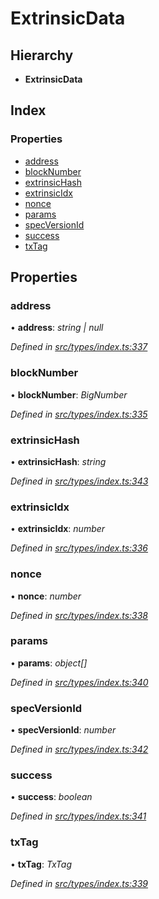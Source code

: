 # ExtrinsicData

## Hierarchy

* **ExtrinsicData**

## Index

### Properties

* [address](extrinsicdata.md#address)
* [blockNumber](extrinsicdata.md#blocknumber)
* [extrinsicHash](extrinsicdata.md#extrinsichash)
* [extrinsicIdx](extrinsicdata.md#extrinsicidx)
* [nonce](extrinsicdata.md#nonce)
* [params](extrinsicdata.md#params)
* [specVersionId](extrinsicdata.md#specversionid)
* [success](extrinsicdata.md#success)
* [txTag](extrinsicdata.md#txtag)

## Properties

### address

• **address**: _string \| null_

_Defined in_ [_src/types/index.ts:337_](https://github.com/PolymathNetwork/polymesh-sdk/blob/a0872cf4/src/types/index.ts#L337)

### blockNumber

• **blockNumber**: _BigNumber_

_Defined in_ [_src/types/index.ts:335_](https://github.com/PolymathNetwork/polymesh-sdk/blob/a0872cf4/src/types/index.ts#L335)

### extrinsicHash

• **extrinsicHash**: _string_

_Defined in_ [_src/types/index.ts:343_](https://github.com/PolymathNetwork/polymesh-sdk/blob/a0872cf4/src/types/index.ts#L343)

### extrinsicIdx

• **extrinsicIdx**: _number_

_Defined in_ [_src/types/index.ts:336_](https://github.com/PolymathNetwork/polymesh-sdk/blob/a0872cf4/src/types/index.ts#L336)

### nonce

• **nonce**: _number_

_Defined in_ [_src/types/index.ts:338_](https://github.com/PolymathNetwork/polymesh-sdk/blob/a0872cf4/src/types/index.ts#L338)

### params

• **params**: _object\[\]_

_Defined in_ [_src/types/index.ts:340_](https://github.com/PolymathNetwork/polymesh-sdk/blob/a0872cf4/src/types/index.ts#L340)

### specVersionId

• **specVersionId**: _number_

_Defined in_ [_src/types/index.ts:342_](https://github.com/PolymathNetwork/polymesh-sdk/blob/a0872cf4/src/types/index.ts#L342)

### success

• **success**: _boolean_

_Defined in_ [_src/types/index.ts:341_](https://github.com/PolymathNetwork/polymesh-sdk/blob/a0872cf4/src/types/index.ts#L341)

### txTag

• **txTag**: _TxTag_

_Defined in_ [_src/types/index.ts:339_](https://github.com/PolymathNetwork/polymesh-sdk/blob/a0872cf4/src/types/index.ts#L339)

